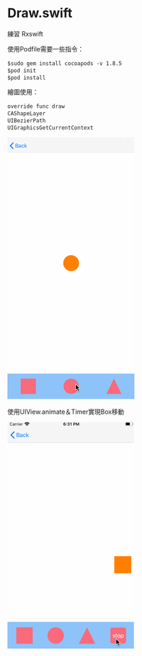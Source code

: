 # Draw.swift
練習 Rxswift

使用Podfile需要一些指令：
```
$sudo gem install cocoapods -v 1.8.5
$pod init
$pod install
```

繪圖使用：
```
override func draw 
CAShapeLayer
UIBezierPath
UIGraphicsGetCurrentContext
```
![image](https://github.com/JemmaQue/Draw.swift/blob/master/1.0.gif)

使用UIView.animate＆Timer實現Box移動

![image](https://github.com/JemmaQue/Draw.swift/blob/master/2.0.gif)

